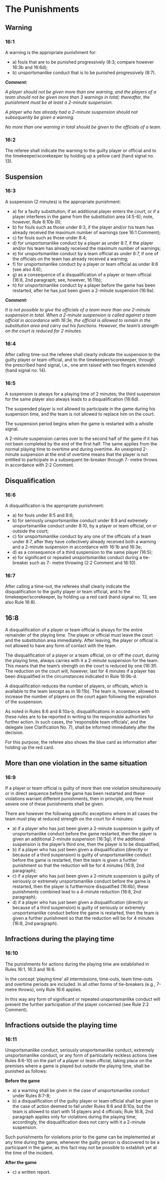 # The Punishments

## Warning

### 16:1
A warning is the appropriate punishment for:

- a) fouls that are to be punished progressively (8:3; compare however 16:3b and 16:6d);
- b) unsportsmanlike conduct that is to be punished progressively (8:7).

***Comment:***

*A player should not be given more than one warning, and the players of a team should not be
given more than 3 warnings in total; thereafter, the punishment must be at least a 2-minute
suspension.*

*A player who has already had a 2-minute suspension should not subsequently be given a
warning.*

*No more than one warning in total should be given to the officials of a team.*

### 16:2
The referee shall indicate the warning to the guilty player or official and to the
timekeeper/scorekeeper by holding up a yellow card (hand signal no. 13).

## Suspension

### 16:3
A suspension (2 minutes) is the appropriate punishment:

- a) for a faulty substitution, if an additional player enters the court, or if a player interferes
  in the game from the substitution area (4:5-6); note, however, Rule 8:10b (II);
- b) for fouls such as those under 8:3, if the player and/or his team has already received the
  maximum number of warnings (see 16:1 Comment);
- c) for fouls such as those under 8:4;
- d) for unsportsmanlike conduct by a player as under 8:7, if the player and/or his team has
  already received the maximum number of warnings;
- e) for unsportsmanlike conduct by a team official as under 8:7, if one of the officials on
  the team has already received a warning;
- f) for unsportsmanlike conduct by a player or team official as under 8:8 (see also 4:6);
- g) as a consequence of a disqualification of a player or team official (16:8, 2nd
  paragraph; see, however, 16:11b);
- h) for unsportsmanlike conduct by a player before the game has been restarted, after he
  has just been given a 2-minute suspension (16:9a).
  
***Comment:***

*It is not possible to give the officials of a team more than one 2-minute suspension in total.
When a 2-minute suspension is called against a team official in accordance with 16:3e, the
official is allowed to remain in the substitution area and carry out his functions. However, the
team’s strength on the court is reduced for 2 minutes.*

### 16:4
After calling time-out the referee shall clearly indicate the suspension to the guilty
player or team official, and to the timekeeper/scorekeeper, through the prescribed hand
signal, i.e., one arm raised with two fingers extended (hand signal no. 14).

### 16:5
A suspension is always for a playing time of 2 minutes; the third suspension for the
same player also always leads to a disqualification (16:6d).

The suspended player is not allowed to participate in the game during his suspension
time, and the team is not allowed to replace him on the court.

The suspension period begins when the game is restarted with a whistle signal.

A 2-minute suspension carries over to the second half of the game if it has not been
completed by the end of the first half. The same applies from the normal playing time to
overtime and during overtime. An unexpired 2-minute suspension at the end of overtime
means that the player is not entitled to participate in a subsequent tie-breaker through 7-
metre throws in accordance with 2:2 Comment.

## Disqualification

### 16:6
A disqualification is the appropriate punishment:

- a) for fouls under 8:5 and 8:6;
- b) for seriously unsportsmanlike conduct under 8:9 and extremely unsportsmanlike
  conduct under 8:10, by a player or team official, on or outside the court;
- c) for unsportsmanlike conduct by any one of the officials of a team under 8:7, after they
  have collectively already received both a warning and a 2-minute suspension in
  accordance with 16:1b and 16:3e;
- d) as a consequence of a third suspension to the same player (16:5);
- e) for significant or repeated unsportsmanlike conduct during a tie-breaker such as 7-
  metre throwing (2:2 Comment and 16:10).
  
### 16:7
After calling a time-out, the referees shall clearly indicate the disqualification to the
guilty player or team official, and to the timekeeper/scorekeeper, by holding up a red
card (hand signal no. 13, see also Rule 16:8).

## 16:8
A disqualification of a player or team official is always for the entire remainder of the
playing time. The player or official must leave the court and the substitution area
immediately. After leaving, the player or official is not allowed to have any form of
contact with the team.

The disqualification of a player or a team official, on or off the court, during the playing
time, always carries with it a 2-minute suspension for the team. This means that the
team’s strength on the court is reduced by one (16:3f). The reduction on the court will,
however, last for 4 minutes if a player has been disqualified in the circumstances
indicated in Rule 16:9b-d.

A disqualification reduces the number of players, or officials, which is available to the
team (except as in 16:11b). The team is, however, allowed to increase the number of
players on the court again following the expiration of the suspension.

As noted in Rules 8:6 and 8:10a-b, disqualifications in accordance with these rules are
to be reported in writing to the responsible authorities for further action. In such cases,
the ‘responsible team officials’, and the delegate (see Clarification No. 7), shall be
informed immediately after the decision.

For this purpose, the referee also shows the blue card as information after holding up the
red card. 

## More than one violation in the same situation

### 16:9
If a player or team official is guilty of more than one violation simultaneously or in
direct sequence before the game has been restarted and these violations warrant
different punishments, then in principle, only the most severe one of these punishments
shall be given.

There are however the following specific exceptions where in all cases the team must
play at reduced strength on the court for 4 minutes:

- a) if a player who has just been given a 2-minute suspension is guilty of unsportsmanlike
  conduct before the game restarted, then the player is given an additional 2-minute
  suspension (16:3g); if the additional suspension is the player’s third one, then the
  player is to be disqualified;
- b) if a player who has just been given a disqualification (directly or because of a third
  suspension) is guilty of unsportsmanlike conduct before the game is restarted, then the
  team is given a further punishment so that the reduction will be for 4 minutes (16:8,
  2nd paragraph);
- c) if a player who has just been given a 2-minute suspension is guilty of seriously or
  extremely unsportsmanlike conduct before the game is restarted, then the player is
  furthermore disqualified (16:6b); these punishments combined lead to a 4-minute
  reduction (16:8, 2nd paragraph);
- d) if a player who has just been given a disqualification (directly or because of a third
  suspension) is guilty of seriously or extremely unsportsmanlike conduct before the
  game is restarted, then the team is given a further punishment so that the reduction
  will be for 4 minutes (16:8, 2nd paragraph).
  
## Infractions during the playing time

### 16:10
The punishments for actions during the playing time are established in Rules 16:1, 16:3
and 16:6.

In the concept ‘playing time’ all intermissions, time-outs, team time-outs and overtime
periods are included. In all other forms of tie-breakers (e.g., 7-metre throws), only Rule
16:6 applies.

In this way any form of significant or repeated unsportsmanlike conduct will prevent the
further participation of the player concerned (see Rule 2:2 Comment).

## Infractions outside the playing time

### 16:11
Unsportsmanlike conduct, seriously unsportsmanlike conduct, extremely
unsportsmanlike conduct, or any form of particularly reckless actions (see Rules 8:6-10)
on the part of a player or team official, taking place on the premises where a game is
played but outside the playing time, shall be punished as follows:

**Before the game**

- a) a warning shall be given in the case of unsportsmanlike conduct under Rules 8:7-8;
- b) a disqualification of the guilty player or team official shall be given in the case of
  action deemed to fall under Rules 8:6 and 8:10a, but the team is allowed to start with
  14 players and 4 officials; Rule 16:8, 2nd paragraph applies only for violations during
  the playing time; accordingly, the disqualification does not carry with it a 2-minute
  suspension.

Such punishments for violations prior to the game can be implemented at any time during
the game, whenever the guilty person is discovered to be a participant in the game, as this
fact may not be possible to establish yet at the time of the incident.

**After the game**

- c) a written report.
